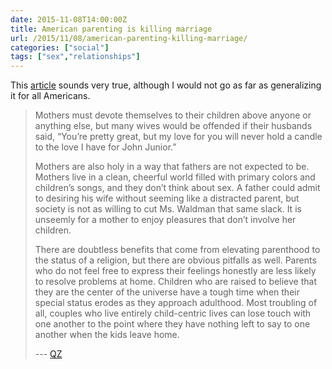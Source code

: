 ```yaml
---
date: 2015-11-08T14:00:00Z
title: American parenting is killing marriage
url: /2015/11/08/american-parenting-killing-marriage/
categories: ["social"]
tags: ["sex","relationships"]
---
```


This [article](http://qz.com/273255/how-american-parenting-is-killing-the-american-marriage/) sounds very true, although I would not go as far as generalizing it for all Americans.

> Mothers must devote themselves to their children above anyone or anything else, but many wives would be offended if their husbands said, “You’re pretty great, but my love for you will never hold a candle to the love I have for John Junior.”
>
> Mothers are also holy in a way that fathers are not expected to be. Mothers live in a clean, cheerful world filled with primary colors and children’s songs, and they don’t think about sex. A father could admit to desiring his wife without seeming like a distracted parent, but society is not as willing to cut Ms. Waldman that same slack. It is unseemly for a mother to enjoy pleasures that don’t involve her children.
>
> There are doubtless benefits that come from elevating parenthood to the status of a religion, but there are obvious pitfalls as well. Parents who do not feel free to express their feelings honestly are less likely to resolve problems at home. Children who are raised to believe that they are the center of the universe have a tough time when their special status erodes as they approach adulthood. Most troubling of all, couples who live entirely child-centric lives can lose touch with one another to the point where they have nothing left to say to one another when the kids leave home.
>
> --- [QZ](http://qz.com/273255/how-american-parenting-is-killing-the-american-marriage/)
